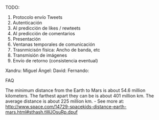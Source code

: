 TODO:

1. Protocolo envío Tweets
2. Autenticación
3. AI predicción de likes / rewteets
4. AI predicción de comentarios
5. Presentación
6. Ventanas temporales de comunicación
7. Trasnmicisón física: Ancho de banda, etc
8. Transmisión de imágenes
9. Envío de retorno (consistencia eventual)

Xandru: 
Miguel Ángel: 
David: 
Fernando: 

FAQ

The minimum distance from the Earth to Mars is about 54.6 million kilometers. The farthest apart they can be is about 401 million km. The average distance is about 225 million km. - See more at: http://www.space.com/14729-spacekids-distance-earth-mars.html#sthash.tWJOsuRp.dpuf
